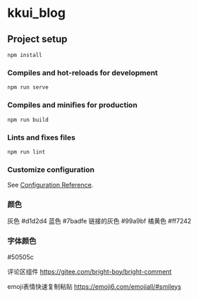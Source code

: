 # kkui_blog

## Project setup
```
npm install
```

### Compiles and hot-reloads for development
```
npm run serve
```

### Compiles and minifies for production
```
npm run build
```

### Lints and fixes files
```
npm run lint
```

### Customize configuration
See [Configuration Reference](https://cli.vuejs.org/config/).


### 颜色 
灰色 #d1d2d4
蓝色 #7badfe
链接的灰色 #99a9bf
橘黄色 #ff7242

### 字体颜色
#50505c

<!-- 
编辑器地址
https://github.com/Vanessa219/vditor?mode=dark -->

评论区组件
https://gitee.com/bright-boy/bright-comment

emoji表情快速复制粘贴
https://emoji6.com/emojiall/#smileys